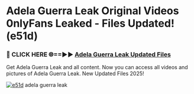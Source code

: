 # Adela Guerra Leak Original Videos 0nlyFans Leaked - Files Updated! (e51d)

<h3>🔴 CLICK HERE 🌐==►► <a href="https://tinyurl.com/2wckxsce" rel="nofollow">Adela Guerra Leak Updated Files</a></h3>

Get Adela Guerra Leak and all content. Now you can access all videos and pictures of Adela Guerra Leak. New Updated Files 2025!

[![e51d](https://i.imgur.com/AFduVYN.gif)](https://tinyurl.com/2wckxsce)
adela guerra leak